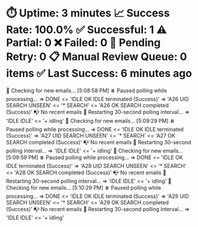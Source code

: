 ⏱️  Uptime: 3 minutes
📈 Success Rate: 100.0%
✅ Successful: 1
⚠️  Partial: 0
❌ Failed: 0
🔄 Pending Retry: 0
📋 Manual Review Queue: 0 items
✅ Last Success: 6 minutes ago
============================================================
🔄 Checking for new emails... [5:08:58 PM]
⏸️ Paused polling while processing...
=> DONE
<= 'IDLE OK IDLE terminated (Success)'
=> 'A26 UID SEARCH UNSEEN'
<= '* SEARCH'
<= 'A26 OK SEARCH completed (Success)'
📭 No recent emails
🔄 Restarting 30-second polling interval...
=> 'IDLE IDLE'
<= '+ idling'
🔄 Checking for new emails... [5:09:29 PM]
⏸️ Paused polling while processing...
=> DONE
<= 'IDLE OK IDLE terminated (Success)'
=> 'A27 UID SEARCH UNSEEN'
<= '* SEARCH'
<= 'A27 OK SEARCH completed (Success)'
📭 No recent emails
🔄 Restarting 30-second polling interval...
=> 'IDLE IDLE'
<= '+ idling'
🔄 Checking for new emails... [5:09:59 PM]
⏸️ Paused polling while processing...
=> DONE
<= 'IDLE OK IDLE terminated (Success)'
=> 'A28 UID SEARCH UNSEEN'
<= '* SEARCH'
<= 'A28 OK SEARCH completed (Success)'
📭 No recent emails
🔄 Restarting 30-second polling interval...
=> 'IDLE IDLE'
<= '+ idling'
🔄 Checking for new emails... [5:10:29 PM]
⏸️ Paused polling while processing...
=> DONE
<= 'IDLE OK IDLE terminated (Success)'
=> 'A29 UID SEARCH UNSEEN'
<= '* SEARCH'
<= 'A29 OK SEARCH completed (Success)'
📭 No recent emails
🔄 Restarting 30-second polling interval...
=> 'IDLE IDLE'
<= '+ idling'